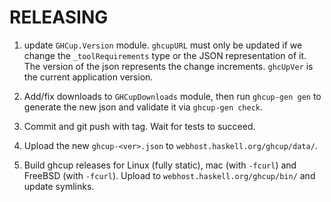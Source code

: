 # RELEASING

1. update `GHCup.Version` module. `ghcupURL` must only be updated if we change the `_toolRequirements` type or the JSON representation of it. The version of the json represents the change increments. `ghcUpVer` is the current application version.

2. Add/fix downloads to `GHCupDownloads` module, then run `ghcup-gen gen` to generate the new json and validate it via `ghcup-gen check`.

3. Commit and git push with tag. Wait for tests to succeed.

4. Upload the new `ghcup-<ver>.json` to `webhost.haskell.org/ghcup/data/`.

5. Build ghcup releases for Linux (fully static), mac (with `-fcurl`) and FreeBSD (with `-fcurl`). Upload to `webhost.haskell.org/ghcup/bin/` and update symlinks.
